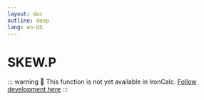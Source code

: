```yaml
---
layout: doc
outline: deep
lang: en-US
---
```


# SKEW.P

::: warning
🚧 This function is not yet available in IronCalc.
[Follow development here](https://github.com/ironcalc/IronCalc/labels/Functions)
:::